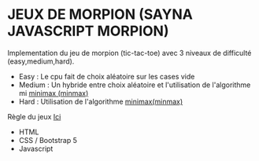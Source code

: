 # JEUX DE MORPION (SAYNA JAVASCRIPT MORPION)


Implementation du jeu de morpion (tic-tac-toe) avec 3 niveaux de difficulté (easy,medium,hard).

* Easy : Le cpu fait de choix aléatoire sur les cases vide
* Medium : Un hybride entre choix aléatoire et l'utilisation de l'algorithme mi [minimax (minmax)](https://fr.m.wikipedia.org/wiki/Algorithme_minimax)
* Hard : Utilisation de l'algorithme [minimax(minmax)](https://fr.m.wikipedia.org/wiki/Algorithme_minimax)

Règle du jeux [Ici](https://www.regles-de-jeux.com/regle-du-morpion) 


* HTML
* CSS / Bootstrap 5
*  Javascript
